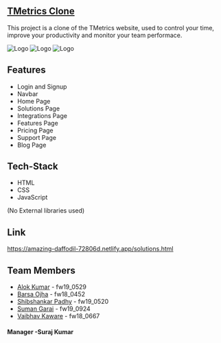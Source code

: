 ## [TMetrics Clone](https://amazing-daffodil-72806d.netlify.app/solutions.html)
This project is a clone of the TMetrics website, used to control your time, improve your productivity and monitor your team performace.

   ![Logo](https://img.shields.io/github/last-commit/Shibshankar01/wooden-tongue-937)
   ![Logo](https://img.shields.io/github/languages/code-size/Shibshankar01/wooden-tongue-937)
   ![Logo](https://img.shields.io/github/contributors/Shibshankar01/wooden-tongue-937)

## Features
- Login and Signup
- Navbar
- Home Page
- Solutions Page
- Integrations Page
- Features Page
- Pricing Page
- Support Page
- Blog Page

## Tech-Stack
- HTML
- CSS
- JavaScript

(No External libraries used)

## Link

https://amazing-daffodil-72806d.netlify.app/solutions.html

## Team Members
- [Alok Kumar](https://github.com/alokkr11)        - fw19_0529
- [Barsa Ojha](https://github.com/bArSu45)        - fw18_0452
- [Shibshankar Padhy](https://github.com/Shibshankar01) - fw19_0520
- [Suman Garai](https://github.com/Sumanplusco)       - fw19_0924
- [Vaibhav Kaware](https://github.com/vkaware)    - fw18_0667
 
#### Manager -Suraj Kumar
